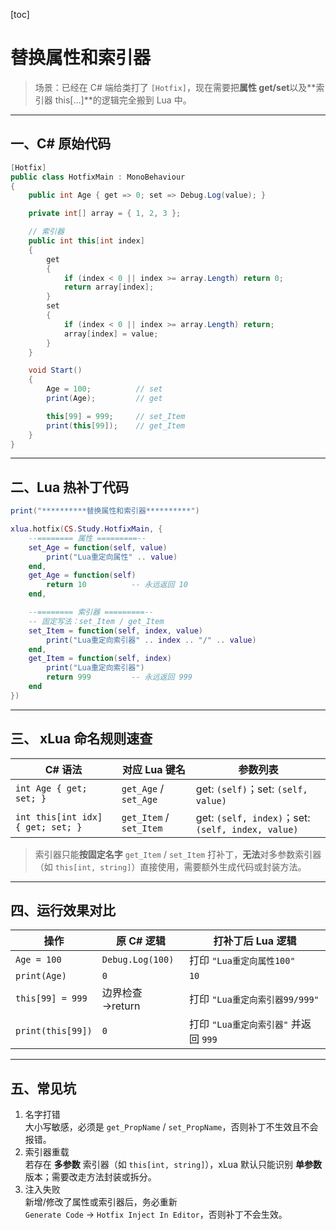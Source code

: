 [toc]

# 替换属性和索引器

> 场景：已经在 C# 端给类打了 `[Hotfix]`，现在需要把**属性 get/set**以及**索引器 this[…]**的逻辑完全搬到 Lua 中。

---

## 一、C# 原始代码

```csharp
[Hotfix]
public class HotfixMain : MonoBehaviour
{
    public int Age { get => 0; set => Debug.Log(value); }

    private int[] array = { 1, 2, 3 };

    // 索引器
    public int this[int index]
    {
        get
        {
            if (index < 0 || index >= array.Length) return 0;
            return array[index];
        }
        set
        {
            if (index < 0 || index >= array.Length) return;
            array[index] = value;
        }
    }

    void Start()
    {
        Age = 100;          // set
        print(Age);         // get

        this[99] = 999;     // set_Item
        print(this[99]);    // get_Item
    }
}
```

---

## 二、Lua 热补丁代码

```lua
print("**********替换属性和索引器**********")

xlua.hotfix(CS.Study.HotfixMain, {
    --======== 属性 =========--
    set_Age = function(self, value)
        print("Lua重定向属性" .. value)
    end,
    get_Age = function(self)
        return 10          -- 永远返回 10
    end,

    --======== 索引器 =========--
    -- 固定写法：set_Item / get_Item
    set_Item = function(self, index, value)
        print("Lua重定向索引器" .. index .. "/" .. value)
    end,
    get_Item = function(self, index)
        print("Lua重定向索引器")
        return 999         -- 永远返回 999
    end
})
```

---

## 三、 xLua 命名规则速查

| C# 语法                           | 对应 Lua 键名           | 参数列表                                          |
| --------------------------------- | ----------------------- | ------------------------------------------------- |
| `int Age { get; set; }`           | `get_Age` / `set_Age`   | get: `(self)`；set: `(self, value)`               |
| `int this[int idx] { get; set; }` | `get_Item` / `set_Item` | get: `(self, index)`；set: `(self, index, value)` |

> 索引器只能**按固定名字** `get_Item` / `set_Item` 打补丁，**无法**对多参数索引器（如 `this[int, string]`）直接使用，需要额外生成代码或封装方法。

---

## 四、运行效果对比

| 操作              | 原 C# 逻辑       | 打补丁后 Lua 逻辑                     |
| ----------------- | ---------------- | ------------------------------------- |
| `Age = 100`       | `Debug.Log(100)` | 打印 `"Lua重定向属性100"`             |
| `print(Age)`      | `0`              | `10`                                  |
| `this[99] = 999`  | 边界检查→return  | 打印 `"Lua重定向索引器99/999"`        |
| `print(this[99])` | `0`              | 打印 `"Lua重定向索引器"` 并返回 `999` |

---

## 五、常见坑

1. 名字打错  
   大小写敏感，必须是 `get_PropName` / `set_PropName`，否则补丁不生效且不会报错。
2. 索引器重载  
   若存在 **多参数** 索引器（如 `this[int, string]`），xLua 默认只能识别 **单参数** 版本；需要改走方法封装或拆分。
3. 注入失败  
   新增/修改了属性或索引器后，务必重新  
   `Generate Code` → `Hotfix Inject In Editor`，否则补丁不会生效。
